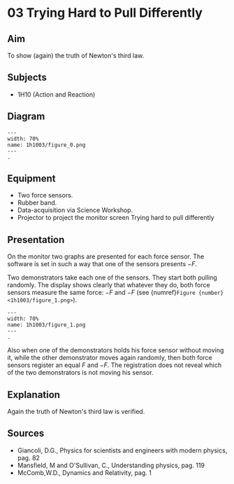 # 03 Trying Hard to Pull Differently 

## Aim   
 To show (again) the truth of Newton's third law.    
  
## Subjects   
* 1H10 (Action and Reaction)   

## Diagram
    
```{figure} figures/figure_0.png  
---  
width: 70%  
name: 1h1003/figure_0.png  
---  
. 
```
     
  
## Equipment   
 *  Two force sensors. 
 *  Rubber band. 
 *  Data-acquisition via Science Workshop. 
 *  Projector to project the monitor screen Trying hard to pull differently
    
  
## Presentation   
On the monitor two graphs are presented for each force sensor. The software is set in such a way that one of the sensors presents $-F$.

Two demonstrators take each one of the sensors. They start both pulling randomly. The display shows clearly that whatever they do, both force sensors measure the same force: $-F$ and $-F$ (see {numref}`Figure {number} <1h1003/figure_1.png>`).  

```{figure} figures/figure_1.png  
---  
width: 70%  
name: 1h1003/figure_1.png  
---  
. 
```

Also when one of the demonstrators holds his force sensor without moving it, while the other demonstrator moves again randomly, then both force sensors register an equal $F$ and $-F$. The registration does not reveal which of the two demonstrators is not moving his sensor.   
  
## Explanation   
 Again the truth of Newton's third law is verified.    
  
## Sources
 *  Giancoli, D.G., Physics for scientists and engineers with modern physics, pag. 82 
 *  Mansfield, M and O'Sullivan, C., Understanding physics, pag. 119 
 *  McComb,W.D., Dynamics and Relativity, pag. 1
  